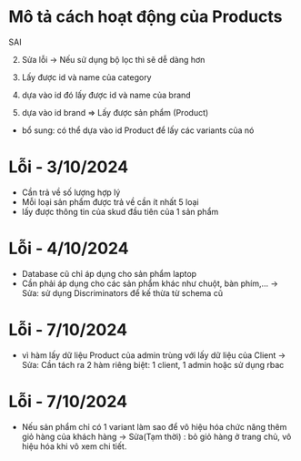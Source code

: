 # Mô tả cách hoạt động của Products

<!-- 1. Cần lấy được id của category - Cách này dài
   -> sử dụng id của category để lấy id các hãng sản phẩm của nó
   dựa trên id đó lấy ra các sản phẩm --> SAI

2. Sửa lỗi
   -> Nếu sử dụng bộ lọc thì sẽ dễ dàng hơn

1. Lấy được id và name của category
1. dựa vào id đó lấy được id và name của brand
1. dựa vào id brand => Lấy được sản phẩm (Product)

- bổ sung: có thể dựa vào id Product để lấy các variants của nó

# Lỗi - 3/10/2024

- Cần trả về số lượng hợp lý
- Mỗi loại sản phẩm được trả về cần ít nhất 5 loại
- lấy được thông tin của skud đầu tiên của 1 sản phẩm

# Lỗi - 4/10/2024

- Database cũ chỉ áp dụng cho sản phẩm laptop
- Cần phải áp dụng cho các sản phẩm khác như chuột, bàn phím,...
  -> Sửa: sử dụng Discriminators để kế thừa từ schema cũ

# Lỗi - 7/10/2024

- vì hàm lấy dữ liệu Product của admin trùng với lấy dữ liệu của Client
  -> Sửa: Cần tách ra 2 hàm riêng biệt: 1 client, 1 admin hoặc sử dụng rbac

# Lỗi - 7/10/2024

- Nếu sản phẩm chỉ có 1 variant làm sao để vô hiệu hóa chức năng thêm giỏ hàng của khách hàng
  -> Sửa(Tạm thời) : bỏ giỏ hàng ở trang chủ, vô hiệu hóa khi vô xem chi tiết.
